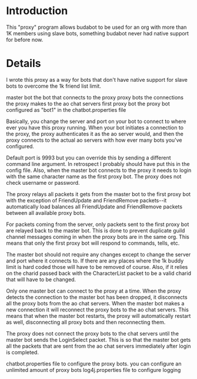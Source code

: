 # Introduction #

This "proxy" program allows budabot to be used for an org with more than 1K members using slave bots, something budabot never had native support for before now.

# Details #

I wrote this proxy as a way for bots that don't have native support for slave bots to overcome the 1k friend list limit.

master bot  the bot that connects to the proxy
proxy bots  the connections the proxy makes to the ao chat servers
first proxy bot  the proxy bot configured as "bot1" in the chatbot.properties file

Basically, you change the server and port on your bot to connect to where ever you have this proxy running.  When your bot initiates a connection to the proxy, the proxy authenticates it as the ao server would, and then the proxy connects to the actual ao servers with how ever many bots you've configured.

Default port is 9993 but you can override this by sending a different command line argument.  In retrospect I probably should have put this in the config file.  Also, when the master bot connects to the proxy it needs to login with the same character name as the first proxy bot.  The proxy does not check username or password.

The proxy relays all packets it gets from the master bot to the first proxy bot with the exception of FriendUpdate and FriendRemove packets--it automatically load balances all FriendUpdate and FriendRemove packets between all available proxy bots.

For packets coming from the server, only packets sent to the first proxy bot are relayed back to the master bot.  This is done to prevent duplicate guild channel messages coming in when the proxy bots are in the same org.  This means that only the first proxy bot will respond to commands, tells, etc.

The master bot should not require any changes except to change the server and port where it connects to.  If there are any places where the 1k buddy limit is hard coded those will have to be removed of course.  Also, if it relies on the charid passed back with the CharacterList packet to be a valid charid that will have to be changed.

Only one master bot can connect to the proxy at a time.  When the proxy detects the connection to the master bot has been dropped, it disconnects all the proxy bots from the ao chat servers.  When the master bot makes a new connection it will reconnect the proxy bots to the ao chat servers.  This means that when the master bot restarts, the proxy will automatically restart as well, disconnecting all proxy bots and then reconnecting them.

The proxy does not connect the proxy bots to the chat servers until the master bot sends the LoginSelect packet.  This is so that the master bot gets all the packets that are sent from the ao chat servers immediately after login is completed.

chatbot.properties  file to configure the proxy bots.  you can configure an unlimited amount of proxy bots
log4j.properties  file to configure logging

